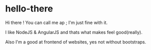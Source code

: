 # hello-there

Hi there !
You can call me ap ; I'm just fine with it.

I like NodeJS & AngularJS and thats what makes feel good(really).

Also I'm a good at frontend of websites, yes not without bootstraps.
